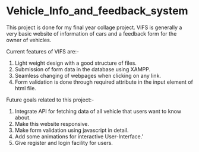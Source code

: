 # Vehicle_Info_and_feedback_system
This project is done for my final year collage project.
VIFS is generally a very basic website of information of cars and a feedback form for the owner of vehicles.

Current features of VIFS are:-
1. Light weight design with a good structure of files.
2. Submission of form data in the database using XAMPP.
3. Seamless changing of webpages when clicking on any link.
4. Form validation is done through required attribute in the input element of html file.
   

Future goals related to this project:-
1. Integrate API for fetching data of all vehicle that users want to know about.
2. Make this website responsive.
3. Make form validation using javascript in detail.
4. Add some animations for interactive User-Interface.'
5. Give register and login facility for users.
